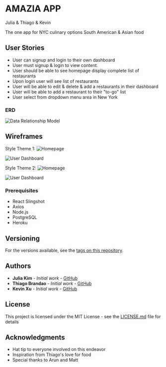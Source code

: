 # AMAZIA APP
Julia &amp; Thiago &amp; Kevin

The one app for NYC culinary options South American & Asian food

## User Stories

* User can signup and login to their own dashboard
* User must signup & login to view content.
* User should be able to see homepage display complete list of restaurants
* Upon login user will see list of restaurants
* User will be able to edit & delete & add a restaurants in their dashboard
* User will be able to add a restaurant to their "to-go" list
* User select from dropdown menu area in New York

### ERD
![Data Relationship  Model](http://i.imgur.com/KcIVsqX.png "ERD")

## Wireframes

Style Theme 1:
![Homepage](http://i.imgur.com/MAyIZMZ.png "Page 1")

![User Dashboard](http://i.imgur.com/IyuCXUi.png "Page 2")

Style Theme 2:
![Homepage](http://i.imgur.com/jD5NvA7.png "Page 1")

![User Dashboard](http://i.imgur.com/l9ixMcL.png "Page 2")

### Prerequisites

* React Slingshot
* Axios
* Node.js
* PostgreSQL
* Heroku


## Versioning

For the versions available, see the [tags on this repository](https://github.com/thiagobrandao2017/group-project).

## Authors

* **Julia Kim** - *Initial work* - [GitHub](https://github.com/jkim0620)
* **Thiago Brandao** - *Initial work* - [GitHub](https://github.com/thiagobrandao2017)
* **Kevin Xu** - *Initial work* - [GitHub](https://github.com/uxnivek8)

## License

This project is licensed under the MIT License - see the [LICENSE.md](LICENSE.md) file for details

## Acknowledgments

* Hat tip to everyone involved on this endeavor
* Inspiration from Thiago's love for food
* Special thanks to Arun and Matt
